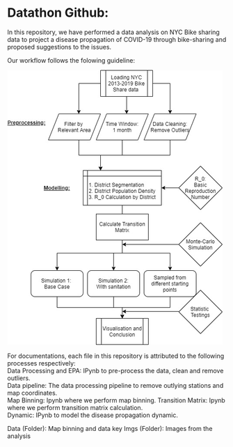 # Datathon Github:

In this repository, we have performed a data analysis on NYC Bike sharing data to project a disease propagation of COVID-19 through bike-sharing and proposed suggestions to the issues.

Our workflow follows the folowing guideline:  

![alt text](imgs/flowchart.jpg)

For documentations, each file in this repository is attributed to the following processes respectively:  
Data Processing and EPA: IPynb to pre-process the data, clean and remove outliers.  
Data pipeline: The data processing pipeline to remove outlying stations and map coordinates.  
Map Binning: Ipynb where we perform map binning. 
Transition Matrix: Ipynb where we perform transition matrix calculation.   
Dynamic: IPynb to model the disease propagation dynamic.    
  
Data (Folder): Map binning and data key
Imgs (Folder): Images from the analysis
